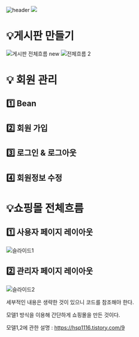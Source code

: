 ![header](https://capsule-render.vercel.app/api?type=wave&color=EACCD9&height=400&section=header&text=shoppingmall&fontSize=60&fontColor=705A64&stroke=3A2F32&strokeWidth=2&animation=twinkling)
<a href="https://hits.seeyoufarm.com"><img src="https://hits.seeyoufarm.com/api/count/incr/badge.svg?url=https%3A%2F%2Fgithub.com%2Fjunghyeyoun%2Fweb_pratice.git&count_bg=%23EBD8E7&title_bg=%23A17D92&icon=github.svg&icon_color=%23E7E7E7&title=hits&edge_flat=false"/></a>


 
# 💡게시판 만들기
![게시판 전체흐름 new](https://github.com/junghyeyoun/web_pratice/assets/138744937/75b6195d-740b-4003-9673-4b07b3e5fada)
![전체흐름 2](https://github.com/junghyeyoun/web_pratice/assets/138744937/6d82ca5c-eda3-49f5-af00-27b7f788331b)
 

# 💡 회원 관리

## 1️⃣ Bean


## 2️⃣ 회원 가입


## 3️⃣ 로그인 & 로그아웃


## 4️⃣ 회원정보 수정


# 💡쇼핑몰 전체흐름

## 1️⃣ 사용자 페이지 레이아웃
 ![슬라이드1](https://github.com/junghyeyoun/web_pratice/assets/138744937/2eab80b4-d00b-46d5-af33-dbd1b82d46ac)
## 2️⃣ 관리자 페이지 레이아웃
![슬라이드2](https://github.com/junghyeyoun/web_pratice/assets/138744937/e0750a83-3803-4b3b-aaf0-b223a9812023)

 세부적인 내용은 생략한 것이 있으니 코드를 참조해야 한다.
  
   모델1 방식을 이용해 간단하게 쇼핑몰을 만든 것이다.
 
   모델1,2에 관한 설명 : https://hsp1116.tistory.com/9
